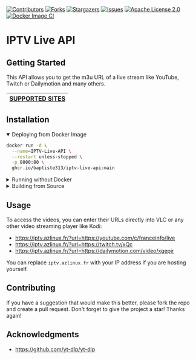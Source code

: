[![Contributors](https://img.shields.io/github/contributors/baptiste313/IPTV-Live-API.svg?style=for-the-badge)](https://github.com/baptiste313/IPTV-Live-API/graphs/contributors) [![Forks](https://img.shields.io/github/forks/baptiste313/IPTV-Live-API.svg?style=for-the-badge)](https://github.com/baptiste313/IPTV-Live-API/network/members) [![Stargazers](https://img.shields.io/github/stars/baptiste313/IPTV-Live-API.svg?style=for-the-badge)](https://github.com/baptiste313/IPTV-Live-API/stargazers) [![Issues](https://img.shields.io/github/issues/baptiste313/IPTV-Live-API.svg?style=for-the-badge)](https://github.com/baptiste313/IPTV-Live-API/issues) [![Apache License 2.0](https://img.shields.io/github/license/baptiste313/IPTV-Live-API.svg?style=for-the-badge)](https://github.com/baptiste313/IPTV-Live-API/blob/master/LICENSE) [![Docker Image CI](https://img.shields.io/github/workflow/status/baptiste313/iptv-live-api/Docker%20Image%20CI?style=for-the-badge)](https://github.com/baptiste313/IPTV-Live-API/pkgs/container/iptv-live-api)

# IPTV Live API

## Getting Started

This API allows you to get the m3u URL of a live stream like YouTube, Twitch or Dailymotion and many others.

|[SUPPORTED SITES](https://github.com/yt-dlp/yt-dlp/blob/master/supportedsites.md)|
|---|

## Installation

<details open>
<summary>Deploying from Docker Image</summary>

```bash
docker run -d \
  --name=IPTV-Live-API \
  --restart unless-stopped \
  -p 8000:80 \
  ghcr.io/baptiste313/iptv-live-api:main
```

</details>

<details>
<summary>Running without Docker</summary>
<br>

1. Clone the repository

```bash
git clone https://github.com/baptiste313/IPTV-Live-API && cd IPTV-Live-API
```

2. Installs the `yt-dlp` dependency

```bash
sudo apt install yt-dlp
```

3. Run it through the PHP web server

```bash
php -S 0.0.0.0:8000
```

</details>

<details>
<summary>Building from Source</summary>
<br>

1. Clone the repository

```bash
git clone https://github.com/baptiste313/IPTV-Live-API && cd IPTV-Live-API
```

2. Build the Docker Image

```bash
docker build -t iptv-live-api .
```

3. Run the Docker Image

```bash
docker run -d \
  --name=IPTV-Live-API \
  --restart unless-stopped \
  -p 8000:80 \
  iptv-live-api
```

</details>

## Usage

To access the videos, you can enter their URLs directly into VLC or any other video streaming player like Kodi:

- https://iptv.azlinux.fr/?url=https://youtube.com/c/franceinfo/live
- https://iptv.azlinux.fr/?url=https://twitch.tv/xQc
- https://iptv.azlinux.fr/?url=https://dailymotion.com/video/xgepjr

You can replace `iptv.azlinux.fr` with your IP address if you are hosting yourself.

## Contributing

If you have a suggestion that would make this better, please fork the repo and create a pull request. Don't forget to give the project a star! Thanks again!

## Acknowledgments

- https://github.com/yt-dlp/yt-dlp
